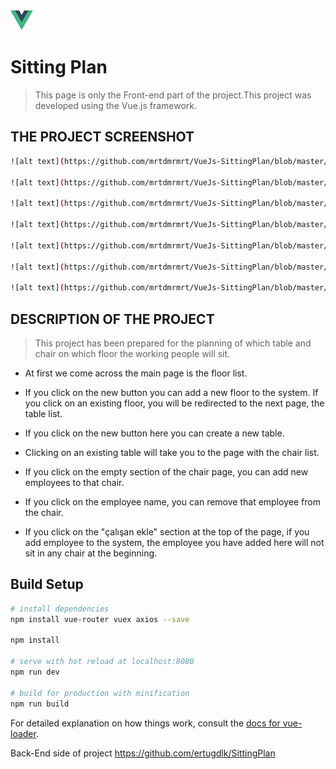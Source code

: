 ![alt text](https://github.com/mrtdmrmrt/VueJs-SittingPlan/blob/master/src/image/vue.png "Logo Vue.js")
# Sitting Plan

> This page is only the Front-end part of the project.This project was developed using the Vue.js framework.

## THE PROJECT SCREENSHOT
```bash
![alt text](https://github.com/mrtdmrmrt/VueJs-SittingPlan/blob/master/src/image/screenshot/ana-sayfa.png "Landing page in the project")

![alt text](https://github.com/mrtdmrmrt/VueJs-SittingPlan/blob/master/src/image/screenshot/calisan-ekle.png "Add worker page in the project")

![alt text](https://github.com/mrtdmrmrt/VueJs-SittingPlan/blob/master/src/image/screenshot/tum-kat-listesi.png "All floor page in the project")

![alt text](https://github.com/mrtdmrmrt/VueJs-SittingPlan/blob/master/src/image/screenshot/masa.png "Desk page in the project")

![alt text](https://github.com/mrtdmrmrt/VueJs-SittingPlan/blob/master/src/image/screenshot/sandalye.png "Chair page in the project")

![alt text](https://github.com/mrtdmrmrt/VueJs-SittingPlan/blob/master/src/image/screenshot/kisi-detay.png "Person detail page in the project")

![alt text](https://github.com/mrtdmrmrt/VueJs-SittingPlan/blob/master/src/image/screenshot/kisi-ekle.png "Add person page in the project")

```
## DESCRIPTION OF THE PROJECT

>This project has been prepared for the planning of which table and chair on which floor the working people will sit.

+ At first we come across the main page is the floor list. 

+ If you click on the new button you can add a new floor to the system. If you click on an existing floor, you will be redirected to the next page, the table list.

+ If you click on the new button here you can create a new table. 

+ Clicking on an existing table will take you to the page with the chair list.

+ If you click on the empty section of the chair page, you can add new employees to that chair. 

+ If you click on the employee name, you can remove that employee from the chair.

+ If you click on the "çalışan ekle" section at the top of the page, if you add employee to the system, the employee you have added here will not sit in any chair at the beginning.

## Build Setup

``` bash
# install dependencies
npm install vue-router vuex axios --save

npm install

# serve with hot reload at localhost:8080
npm run dev

# build for production with minification
npm run build
```

For detailed explanation on how things work, consult the [docs for vue-loader](http://vuejs.github.io/vue-loader).

Back-End side of project https://github.com/ertugdlk/SittingPlan
